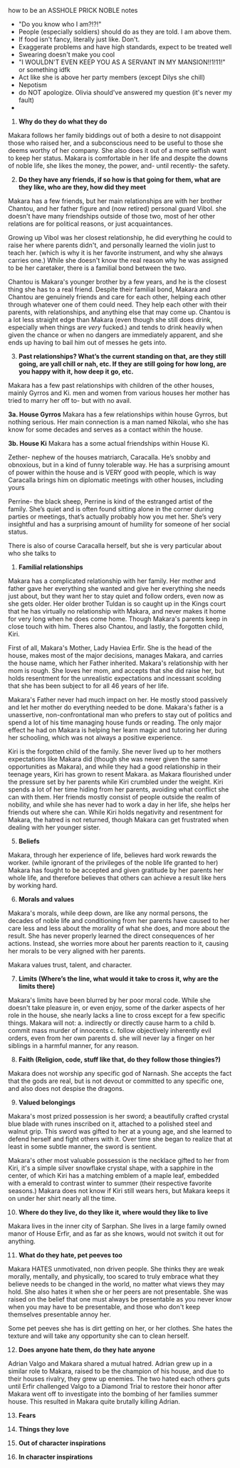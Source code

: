 

how to be an ASSHOLE PRICK NOBLE notes
- "Do you know who I am?!?!"
- People (especially soldiers) should do as they are told. I am above them.
- If food isn't fancy, literally just like. Don't.
- Exaggerate problems and have high standards, expect to be treated well
- Swearing doesn't make you cool
- "I WOULDN'T EVEN KEEP YOU AS A SERVANT IN MY MANSION!!1!11!" or something idfk
- Act like she is above her party members (except Dilys she chill)
- Nepotism
- do NOT apologize. Olivia should've answered my question (it's never my fault)
- 

1. **Why do they do what they do**

Makara follows her family biddings out of both a desire to not disappoint those who raised her, and a subconscious need to be useful to those she deems worthy of her company. She also does it out of a more selfish want to keep her status. Makara is comfortable in her life and despite the downs of noble life, she likes the money, the power, and- until recently- the safety.

2. **Do they have any friends, if so how is that going for them, what are they like, who are they, how did they meet**

Makara has a few friends, but her main relationships are with her brother Chantou, and her father figure and (now retired) personal guard Vibol. she doesn't have many friendships outside of those two, most of her other relations are for political reasons, or just acquaintances.

Growing up Vibol was her closest relationship, he did everything he could to raise her where parents didn't, and personally learned the violin just to teach her. (which is why it is her favorite instrument, and why she always carries one.) While she doesn't know the real reason why he was assigned to be her caretaker, there is a familial bond between the two. 

Chantou is Makara's younger brother by a few years, and he is the closest thing she has to a real friend. Despite their familial bond, Makara and Chantou are genuinely friends and care for each other, helping each other through whatever one of them could need. They help each other with their parents, with relationships, and anything else that may come up. Chantou is a lot less straight edge than Makara (even though she still does drink, especially when things are *very* fucked.) and tends to drink heavily when given the chance or when no dangers are immediately apparent, and she ends up having to bail him out of messes he gets into.

3. **Past relationships? What’s the current standing on that, are they still going, are yall chill or nah, etc. If they are still going for how long, are you happy with it, how deep it go, etc.**

Makara has a few past relationships with children of the other houses, mainly Gyrros and Ki. men and women from various houses her mother has tried to marry her off to- but with no avail. 

**3a. House Gyrros**
Makara has a few relationships within house Gyrros, but nothing serious. Her main connection is a man named Nikolai, who she has know for some decades and serves as a contact within the house.

**3b. House Ki**
Makara has a some actual friendships within House Ki. 

Zether- nephew of the houses matriarch, Caracalla. He’s snobby and obnoxious, but in a kind of funny tolerable way. He has a surprising amount of power within the house and is VERY good with people, which is way Caracalla brings him on diplomatic meetings with other houses, including yours

Perrine- the black sheep, Perrine is kind of the estranged artist of the family. She’s quiet and is often found sitting alone in the corner during parties or meetings, that’s actually probably how you met her. She’s very insightful and has a surprising amount of humility for someone of her social status.

There is also of course Caracalla herself, but she is very particular about who she talks to

1. **Familial relationships**

Makara has a complicated relationship with her family. Her mother and father gave her everything she wanted and give her everything she needs just about, but they want her to stay quiet and follow orders, even now as she gets older. Her older brother Tuldan is so caught up in the Kings court that he has virtually no relationship with Makara, and never makes it home for very long when he does come home. Though Makara's parents keep in close touch with him. Theres also Chantou, and lastly, the forgotten child, Kiri.

First of all, Makara's Mother, Lady Haviea Erfir. She is the head of the house, makes most of the major decisions, manages Makara, and carries the house name, which her Father inherited. Makara's relationship with her mom is rough. She loves her mom, and accepts that she did raise her, but holds resentment for the unrealistic expectations and incessant scolding that she has been subject to for all 46 years of her life. 

Makara's Father never had much impact on her. He mostly stood passively and let her mother do everything needed to be done. Makara's father is a unassertive, non-confrontational man who prefers to stay out of politics and spend a lot of his time managing house funds or reading. The only major effect he had on Makara is helping her learn magic and tutoring her during her schooling, which was not always a positive experience.

Kiri is the forgotten child of the family. She never lived up to her mothers expectations like Makara did (though she was never given the same opportunities as Makara), and while they had a good relationship in their teenage years, Kiri has grown to resent Makara. as Makara flourished under the pressure set by her parents while Kiri crumbled under the weight. Kiri spends a lot of her time hiding from her parents, avoiding what conflict she can with them. Her friends mostly consist of people outside the realm of nobility, and while she has never had to work a day in her life, she helps her friends out where she can. While Kiri holds negativity and resentment for Makara, the hatred is not returned, though Makara can get frustrated when dealing with her younger sister. 

5. **Beliefs**

Makara, through her experience of life, believes hard work rewards the worker. (while ignorant of the privileges of the noble life granted to her) Makara has fought to be accepted and given gratitude by her parents her whole life, and therefore believes that others can achieve a result like hers by working hard. 

6. **Morals and values**

Makara's morals, while deep down, are like any normal persons, the decades of noble life and conditioning from her parents have caused to her care less and less about the morality of what she does, and more about the result. She has never properly learned the direct consequences of her actions. Instead, she worries more about her parents reaction to it, causing her morals to be very aligned with her parents.

Makara values trust, talent, and character.

7. **Limits (Where’s the line, what would it take to cross it, why are the limits there)**

Makara's limits have been blurred by her poor moral code. While she doesn't take pleasure in, or even enjoy, some of the darker aspects of her role in the house, she nearly lacks a line to cross except for a few specific things. Makara will not:
a. indirectly or directly cause harm to a child 
b. commit mass murder of innocents
c. follow objectively inherently evil orders, even from her own parents
d. she will never lay a finger on her siblings in a harmful manner, for any reason.

8. **Faith (Religion, code, stuff like that, do they follow those thingies?)**

Makara does not worship any specific god of Narnash. She accepts the fact that the gods are real, but is not devout or committed to any specific one, and also does not despise the dragons.

9. **Valued belongings**

Makara's most prized possession is her sword; a beautifully crafted crystal blue blade with runes inscribed on it, attached to a polished steel and walnut grip. This sword was gifted to her at a young age, and she learned to defend herself and fight others with it. Over time she began to realize that at least in some subtle manner, the sword is sentient. 

Makara's other most valuable possession is the necklace gifted to her from Kiri, it's a simple silver snowflake crystal shape, with a sapphire in the center, of which Kiri has a matching emblem of a maple leaf, embedded with a emerald to contrast winter to summer (their respective favorite seasons.) Makara does not know if Kiri still wears hers, but Makara keeps it on under her shirt nearly all the time.

10. **Where do they live, do they like it, where would they like to live**

Makara lives in the inner city of Sarphan. She lives in a large family owned manor of House Erfir, and as far as she knows, would not switch it out for anything. 

11. **What do they hate, pet peeves too**

Makara HATES unmotivated, non driven people. She thinks they are weak morally, mentally, and physically, too scared to truly embrace what they believe needs to be changed in the world, no matter what views they may hold. She also hates it when she or her peers are not presentable. She was raised on the belief that one must always be presentable as you never know when you may have to be presentable, and those who don't keep themselves presentable annoy her. 

Some pet peeves she has is dirt getting on her, or her clothes. She hates the texture and will take any opportunity she can to clean herself.

12. **Does anyone hate them, do they hate anyone**

Adrian Valgo and Makara shared a mutual hatred. Adrian grew up in a similar role to Makara, raised to be the champion of his house, and due to their houses rivalry, they grew up enemies. The two hated each others guts until Erfir challenged Valgo to a Diamond Trial to restore their honor after Makara went off to investigate into the bombing of her families summer house. This resulted in Makara quite brutally killing Adrian.



13. **Fears**


14. **Things they love**


15. **Out of character inspirations**


16. **In character inspirations**

